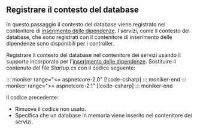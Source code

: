 ## <a name="register-the-database-context"></a>Registrare il contesto del database

In questo passaggio il contesto del database viene registrato nel contenitore di [inserimento delle dipendenze](xref:fundamentals/dependency-injection). I servizi, come il contesto del database, che sono registrati con il contenitore di inserimento delle dipendenze sono disponibili per i controller.

Registrare il contesto del database nel contenitore dei servizi usando il supporto incorporato per l'[inserimento delle dipendenze](xref:fundamentals/dependency-injection). Sostituire il contenuto del file *Startup.cs* con il codice seguente:

::: moniker range="<= aspnetcore-2.0"
[!code-csharp[](../../tutorials/first-web-api/samples/2.0/TodoApi/Startup.cs?highlight=2,4,12-13)]
::: moniker-end
::: moniker range=">= aspnetcore-2.1"
[!code-csharp[](../../tutorials/first-web-api/samples/2.1/TodoApi/Startup.cs?highlight=3,5,13-14)]
::: moniker-end

Il codice precedente:

* Rimuove il codice non usato.
* Specifica che un database in memoria viene inserito nel contenitore dei servizi.
